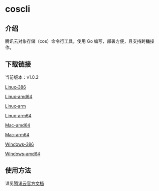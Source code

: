 # coscli

## 介绍

腾讯云对象存储（cos）命令行工具，使用 Go 编写，部署方便，且支持跨桶操作。

## 下载链接

当前版本：v1.0.2

[Linux-386](https://github.com/tencentyun/coscli/releases/download/v1.0.2/coscli-v1.0.2-linux-386)

[Linux-amd64](https://github.com/tencentyun/coscli/releases/download/v1.0.2/coscli-v1.0.2-linux-amd64)

[Linux-arm](https://github.com/tencentyun/coscli/releases/download/v1.0.2/coscli-v1.0.2-linux-arm)

[Linux-arm64](https://github.com/tencentyun/coscli/releases/download/v1.0.2/coscli-v1.0.2-linux-arm64)

[Mac-amd64](https://github.com/tencentyun/coscli/releases/download/v1.0.2/coscli-v1.0.2-darwin-amd64)

[Mac-arm64](https://github.com/tencentyun/coscli/releases/download/v1.0.2/coscli-v1.0.2-darwin-arm64)

[Windows-386](https://github.com/tencentyun/coscli/releases/download/v1.0.2/coscli-v1.0.2-windows-386.exe)

[Windows-amd64](https://github.com/tencentyun/coscli/releases/download/v1.0.2/coscli-v1.0.2-windows-amd64.exe)

## 使用方法

详见[腾讯云官方文档](https://cloud.tencent.com/document/product/436/63143)

